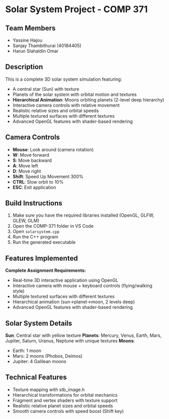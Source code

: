 # Solar System Project - COMP 371

## Team Members

- Yassine Hajou
- Sanjay Thambithurai (40184405)
- Harun Slahaldin Omar

## Description

This is a complete 3D solar system simulation featuring:

- A central star (Sun) with texture
- Planets of the solar system with orbital motion and textures
- **Hierarchical Animation**: Moons orbiting planets (2-level deep hierarchy)
- Interactive camera controls with relative movement
- Realistic relative sizes and orbital speeds
- Multiple textured surfaces with different textures
- Advanced OpenGL features with shader-based rendering

## Camera Controls

- **Mouse**: Look around (camera rotation)
- **W**: Move forward
- **S**: Move backward
- **A**: Move left
- **D**: Move right
- **Shift**: Speed Up Movement 300%
- **CTRL**: Slow orbit to 10%
- **ESC**: Exit application

## Build Instructions

1. Make sure you have the required libraries installed (OpenGL, GLFW, GLEW, GLM)
2. Open the COMP-371 folder in VS Code
3. Open `solarsystem.cpp`
4. Run the C++ program
5. Run the generated executable

## Features Implemented

**Complete Assignment Requirements:**
- Real-time 3D interactive application using OpenGL
- Interactive camera with mouse + keyboard controls (flying/walking style)
- Multiple textured surfaces with different textures
- Hierarchical animation (sun→planet→moon, 2 levels deep)
- Advanced OpenGL features with shader-based rendering

## Solar System Details

**Sun**: Central star with yellow texture
**Planets**: Mercury, Venus, Earth, Mars, Jupiter, Saturn, Uranus, Neptune with unique textures
**Moons**: 
- Earth: 1 moon
- Mars: 2 moons (Phobos, Deimos)
- Jupiter: 4 Galilean moons

## Technical Features

- Texture mapping with stb_image.h
- Hierarchical transformations for orbital mechanics
- Fragment and vertex shaders with texture support
- Realistic relative planet sizes and orbital speeds
- Smooth camera controls with speed boost (Shift key)
